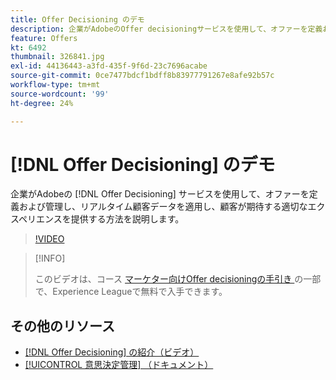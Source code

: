 ```yaml
---
title: Offer Decisioning のデモ
description: 企業がAdobeのOffer decisioningサービスを使用して、オファーを定義および管理し、リアルタイム顧客データを適用して、顧客が期待する適切なエクスペリエンスを提供する方法を説明します。
feature: Offers
kt: 6492
thumbnail: 326841.jpg
exl-id: 44136443-a3fd-435f-9f6d-23c7696acabe
source-git-commit: 0ce7477bdcf1bdff8b83977791267e8afe92b57c
workflow-type: tm+mt
source-wordcount: '99'
ht-degree: 24%

---
```


# [!DNL Offer Decisioning] のデモ

企業がAdobeの [!DNL Offer Decisioning] サービスを使用して、オファーを定義および管理し、リアルタイム顧客データを適用し、顧客が期待する適切なエクスペリエンスを提供する方法を説明します。

>[!VIDEO](https://video.tv.adobe.com/v/326841?quality=12&learn=on)

>[!INFO]
>
> このビデオは、コース [ マーケター向けOffer decisioningの手引き ](https://experienceleague.adobe.com/?recommended=ExperiencePlatform-U-1-2020.1.offerdecisioning?lang=ja) の一部で、Experience Leagueで無料で入手できます。


## その他のリソース

* [ [!DNL Offer Decisioning]  の紹介（ビデオ）](introduction-to-offer-decisioning.md)
* [[!UICONTROL 意思決定管理] （ドキュメント）](https://experienceleague.adobe.com/docs/journey-optimizer/using/offer-decisioniong/get-started/starting-offer-decisioning.html?lang=ja)

